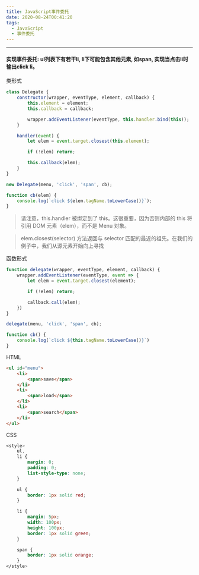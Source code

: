```yaml
---
title: JavaScript事件委托
date: 2020-08-24T00:41:20
tags:
  - JavaScript
  - 事件委托
---
```

---
#### 实现事件委托: ul列表下有若干li, li下可能包含其他元素, 如span, 实现当点击li时输出click li。

类形式
```js
class Delegate {
    constructor(wrapper, eventType, element, callback) {
        this.element = element;
        this.callback = callback;

        wrapper.addEventListener(eventType, this.handler.bind(this));
    }

    handler(event) {
        let elem = event.target.closest(this.element);

        if (!elem) return;

        this.callback(elem);
    }
}

new Delegate(menu, 'click', 'span', cb);

function cb(elem) {
    console.log(`click ${elem.tagName.toLowerCase()}`);
}
```
> 请注意，this.handler 被绑定到了 this。这很重要，因为否则内部的 this 将引用 DOM 元素（elem），而不是 Menu 对象。

> elem.closest(selector) 方法返回与 selector 匹配的最近的祖先。在我们的例子中，我们从源元素开始向上寻找 

函数形式
```js
function delegate(wrapper, eventType, element, callback) {
    wrapper.addEventListener(eventType, event => {
        let elem = event.target.closest(element);

        if (!elem) return;

        callback.call(elem);
    })
}

delegate(menu, 'click', 'span', cb);

function cb() {
    console.log(`click ${this.tagName.toLowerCase()}`)
}
```
HTML
```html
<ul id="menu">
    <li>
        <span>save</span>
    </li>
    <li>
        <span>load</span>
    </li>
    <li>
        <span>search</span>
    </li>
</ul>
```
CSS
```css
<style>
    ul,
    li {
        margin: 0;
        padding: 0;
        list-style-type: none;
    }

    ul {
        border: 1px solid red;
    }

    li {
        margin: 5px;
        width: 100px;
        height: 100px;
        border: 1px solid green;
    }

    span {
        border: 1px solid orange;
    }
</style>
```
